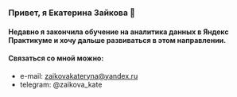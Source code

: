 ### Привет, я Екатерина Зайкова 👋

#### Недавно я закончила обучение на аналитика данных в Яндекс Практикуме и хочу дальше развиваться в этом направлении.

#### Связаться со мной можно: 
* e-mail: zaikovakateryna@yandex.ru
* telegram: @zaikova_kate



<!--
**KateZaikova/KateZaikova** is a ✨ _special_ ✨ repository because its `README.md` (this file) appears on your GitHub profile.

Here are some ideas to get you started:

- 🔭 I’m currently working on ...
- 🌱 I’m currently learning ...
- 👯 I’m looking to collaborate on ...
- 🤔 I’m looking for help with ...
- 💬 Ask me about ...
- 📫 How to reach me: ...
- 😄 Pronouns: ...
- ⚡ Fun fact: ...
-->
